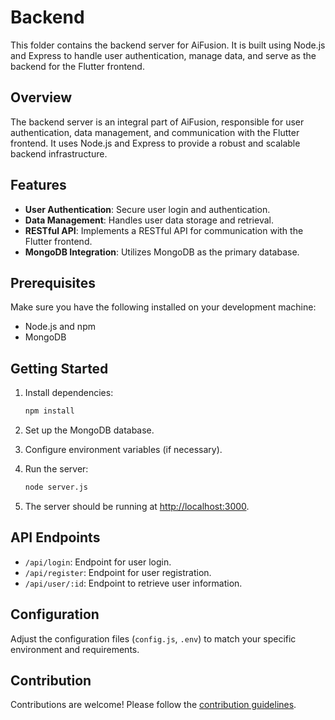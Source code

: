 # Backend

This folder contains the backend server for AiFusion. It is built using Node.js and Express to handle user authentication, manage data, and serve as the backend for the Flutter frontend.

## Overview

The backend server is an integral part of AiFusion, responsible for user authentication, data management, and communication with the Flutter frontend. It uses Node.js and Express to provide a robust and scalable backend infrastructure.

## Features

- **User Authentication**: Secure user login and authentication.
- **Data Management**: Handles user data storage and retrieval.
- **RESTful API**: Implements a RESTful API for communication with the Flutter frontend.
- **MongoDB Integration**: Utilizes MongoDB as the primary database.

## Prerequisites

Make sure you have the following installed on your development machine:

- Node.js and npm
- MongoDB

## Getting Started

1. Install dependencies:

    ```bash
    npm install
    ```

2. Set up the MongoDB database.

3. Configure environment variables (if necessary).

4. Run the server:

    ```bash
    node server.js
    ```

5. The server should be running at [http://localhost:3000](http://localhost:3000).

## API Endpoints

- `/api/login`: Endpoint for user login.
- `/api/register`: Endpoint for user registration.
- `/api/user/:id`: Endpoint to retrieve user information.

## Configuration

Adjust the configuration files (`config.js`, `.env`) to match your specific environment and requirements.

## Contribution

Contributions are welcome! Please follow the [contribution guidelines](CONTRIBUTING.md).
